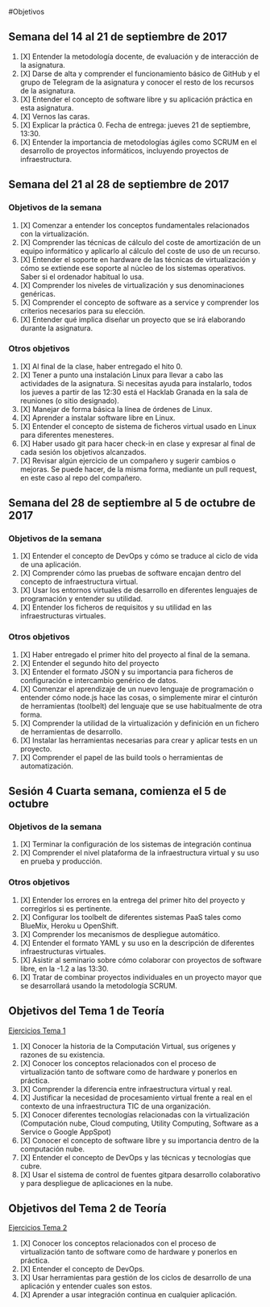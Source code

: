 #Objetivos 

## Semana del 14 al 21 de septiembre de 2017

1. [X]  Entender la metodología docente, de evaluación y de interacción de la asignatura.
2. [X]  Darse de alta y comprender el funcionamiento básico de GitHub y el grupo de Telegram de la asignatura y conocer el resto de los recursos de la asignatura.
3. [X]  Entender el concepto de software libre y su aplicación práctica en esta asignatura.
4. [X]  Vernos las caras.
5. [X]  Explicar la práctica 0. Fecha de entrega: jueves 21 de septiembre, 13:30.
6. [X]  Entender la importancia de metodologías ágiles como SCRUM en el desarrollo de proyectos informáticos, incluyendo proyectos de infraestructura.

## Semana del 21 al 28 de septiembre de 2017

### Objetivos de la semana 


1. [X]	Comenzar a entender los conceptos fundamentales relacionados con la virtualización.
2. [X]	Comprender las técnicas de cálculo del coste de amortización de un equipo informático y aplicarlo al cálculo del coste de uso de un recurso.
3. [X]	Entender el soporte en hardware de las técnicas de virtualización y cómo se extiende ese soporte al núcleo de los sistemas operativos. Saber si el ordenador habitual lo usa.
4. [X]	Comprender los niveles de virtualización y sus denominaciones genéricas.
5. [X]	Comprender el concepto de software as a service y comprender los criterios necesarios para su elección.
6. [X]	Entender qué implica diseñar un proyecto que se irá elaborando durante la asignatura.

### Otros objetivos 


1. [X]	Al final de la clase, haber entregado el hito 0.
2. [X]	Tener a punto una instalación Linux para llevar a cabo las actividades de la asignatura. Si necesitas ayuda para instalarlo, todos los jueves a partir de las 12:30 está el Hacklab Granada en la 	sala de reuniones (o sitio designado).
3. [X]	Manejar de forma básica la línea de órdenes de Linux.
4. [X]	Aprender a instalar software libre en Linux.
5. [X]	Entender el concepto de sistema de ficheros virtual usado en Linux para diferentes menesteres.
6. [X]	Haber usado git para hacer check-in en clase y expresar al final de cada sesión los objetivos alcanzados.
7. [X]	Revisar algún ejercicio de un compañero y sugerir cambios o mejoras. Se puede hacer, de la misma forma, mediante un pull request, en este caso al repo del compañero.

## Semana del 28 de septiembre al 5 de octubre de 2017

### Objetivos de la semana 

1. [X] Entender el concepto de DevOps y cómo se traduce al ciclo de vida de una aplicación.
2. [X] Comprender cómo las pruebas de software encajan dentro del concepto de infraestructura virtual.
3. [X] Usar los entornos virtuales de desarrollo en diferentes lenguajes de programación y entender su utilidad.
4. [X] Entender los ficheros de requisitos y su utilidad en las infraestructuras virtuales.

### Otros objetivos 

1. [X] Haber entregado el primer hito del proyecto al final de la semana.
2. [X] Entender el segundo hito del proyecto
3. [X] Entender el formato JSON y su importancia para ficheros de configuración e intercambio genérico de datos.
4. [X] Comenzar el aprendizaje de un nuevo lenguaje de programación o entender cómo node.js hace las cosas, o simplemente mirar el cinturón de herramientas (toolbelt) del lenguaje que se use habitualmente 	de otra forma.
5. [X] Comprender la utilidad de la virtualización y definición en un fichero de herramientas de desarrollo.
6. [X] Instalar las herramientas necesarias para crear y aplicar tests en un proyecto.
7. [X] Comprender el papel de las build tools o herramientas de automatización.

## Sesión 4 Cuarta semana, comienza el 5 de octubre

### Objetivos de la semana

1. [X] Terminar la configuración de los sistemas de integración continua
2. [X] Comprender el nivel plataforma de la infraestructura virtual y su uso en prueba y producción.

### Otros objetivos
1. [X] Entender los errores en la entrega del primer hito del proyecto y corregirlos si es pertinente.
2. [X] Configurar los toolbelt de diferentes sistemas PaaS tales como BlueMix, Heroku u OpenShift.
3. [X] Comprender los mecanismos de despliegue automático.
4. [X] Entender el formato YAML y su uso en la descripción de diferentes infraestructuras virtuales.
5. [X] Asistir al seminario sobre cómo colaborar con proyectos de software libre, en la -1.2 a las 13:30.
6. [X] Tratar de combinar proyectos individuales en un proyecto mayor que se desarrollará usando la metodología SCRUM.


## Objetivos del Tema 1 de Teoría

[Ejercicios Tema 1](https://github.com/cvlolo/Ejercicios-IV/blob/master/Ejercicios_Tema1.md)

1. [X] Conocer la historia de la Computación Virtual, sus orígenes y razones de su existencia.
2. [X] Conocer los conceptos relacionados con el proceso de virtualización tanto de software como de hardware y ponerlos en práctica.
3. [X] Comprender la diferencia entre infraestructura virtual y real.
4. [X]  Justificar la necesidad de procesamiento virtual frente a real en el contexto de una infraestructura TIC de una organización.
5. [X]  Conocer diferentes tecnologías relacionadas con la virtualización (Computación nube, Cloud computing, Utility Computing, Software as a Service o Google AppSpot)
6. [X]  Conocer el concepto de software libre y su importancia dentro de la computación nube.
7. [X]  Entender el concepto de DevOps y las técnicas y tecnologías que cubre.
8. [X]  Usar el sistema de control de fuentes gitpara desarrollo colaborativo y para despliegue de aplicaciones en la nube.

## Objetivos del Tema 2 de Teoría

[Ejercicios Tema 2](https://github.com/cvlolo/Ejercicios-IV/blob/master/Ejercicios_Tema2.md)

1. [X] Conocer los conceptos relacionados con el proceso de virtualización tanto de software como de hardware y ponerlos en práctica.
2. [X] Entender el concepto de DevOps.
3. [X] Usar herramientas para gestión de los ciclos de desarrollo de una aplicación y entender cuales son estos.
4. [X] Aprender a usar integración continua en cualquier aplicación.

